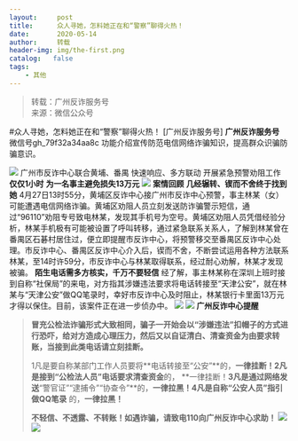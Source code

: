 ```yaml
---
layout:     post
title:      众人寻她，怎料她正在和“警察”聊得火热！
date:       2020-05-14
author:     转载
header-img: img/the-first.png
catalog:   false
tags:
    - 其他
---
```


<blockquote><p>转载：广州反诈服务号<br>
来源：微信公众号</p></blockquote>

#众人寻她，怎料她正在和“警察”聊得火热！
[广州反诈服务号]
**广州反诈服务号**
微信号gh_79f32a34aa8c
功能介绍宣传防范电信网络诈骗知识，提高群众识骗防骗意识。

![]({{site.baseurl}}/postimg/7F37aSO3cxl6xAQOSPz46cd3HvxcRvygZT318bcPZt8mic9rX7Gjiaic2nZ5QRaCjEibhmuh6Hc3XpEMHj5jWxojWg.gif)
广州市反诈中心联合黄埔、番禺
快速响应、多方联动
开展紧急预警劝阻工作
**仅仅1小时**
**为一名事主避免损失13万元**
![]({{site.baseurl}}/postimg/ldFaBNSkvHhfReibVrfKgxN97qcFx3LVvyyjt1GfHLaqE7wPAcicNCKgOmHHy9U3mdC6sqcXpSZMtt7NQOLxzJxA.png)
**案情回顾**
**几经辗转、锲而不舍终于找到她**
4月27日13时55分，黄埔区反诈中心接广州市反诈中心预警，事主林某（女）可能遭遇电信网络诈骗。黄埔区劝阻人员立刻发送防诈骗警示短信，通过“96110”劝阻专号致电林某，发现其手机号为空号。黄埔区劝阻人员凭借经验分析，林某手机极有可能被设置了呼叫转移，通过紧急联系关系人，了解到林某曾在番禺区石碁村居住过，便立即提醒市反诈中心，将预警移交至番禺区反诈中心处理。市反诈中心、番禺区反诈中心介入后，锲而不舍，不断尝试运用各种方法联系林某，至14时许59分，市反诈中心与林某取得联系，经过耐心劝解，林某才发现被骗。
**陌生电话需多方核实，千万不要轻信**
经了解，事主林某称在深圳上班时接到自称“社保局”的来电，对方指其涉嫌违法要求将电话转接至“天津公安”，就在林某与“天津公安”做QQ笔录时，幸好市反诈中心及时阻止，林某银行卡里面13万元才得以保住。目前，该案件正在进一步侦办中。
![]({{site.baseurl}}/postimg/U80CvqU0rQrBOnSxVXXtOfZqhzsVksggQtK3nqVdibNwqmZP9lyiabx9RywwXa9G8D3qEtibFTzeCJOakCUKZXuPw.jpeg)
![]({{site.baseurl}}/postimg/ldFaBNSkvHhfReibVrfKgxN97qcFx3LVvyyjt1GfHLaqE7wPAcicNCKgOmHHy9U3mdC6sqcXpSZMtt7NQOLxzJxA.png)
**广州反诈中心提醒**
>
>**冒充公检法诈骗形式大致相同，骗子一开始会以“涉嫌违法”扣帽子的方式进行恐吓，给对方造成心理压力，然后又以自证清白、清查资金为由要求转账，当接到此类电话请立刻挂断。**
>
>
>
>
>1凡是要自称某部门工作人员要将**电话转接至“公安”**的，**一律挂断！**2凡是接到“公检法人员”电话要求**清查资金**的，
>**一律挂断！**3凡是通过网络发送**“警官证”“逮捕令”“协查令”**的，**一律拉黑！**4凡是自称“公安人员”指引**做QQ笔录**
>的，**一律拉黑！**
>
>
>
>
>**不轻信、不透露、不转账！如遇诈骗，请致电110向广州反诈中心求助！**
![]({{site.baseurl}}/postimg/7F37aSO3cxl6xAQOSPz46cd3HvxcRvygCdbHCuz4MHOxlklQronTGh3JKqabWtC8mpfpuIc9PRNKCEFU6q96yA.png)
![]({{site.baseurl}}/postimg/7F37aSO3cxkyCm4Y8qK3v8rztf1oktdUrsLUQhsJQ67qGCQ6rLAiba90PB3L8ibJrdFicoHfuNymQ5U8qoS4BDOTg.png)
